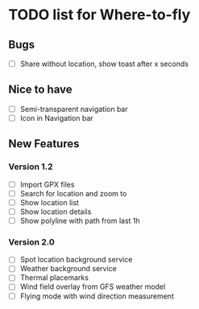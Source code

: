 # TODO list for Where-to-fly

## Bugs

- [ ] Share without location, show toast after x seconds

## Nice to have

- [ ] Semi-transparent navigation bar
- [ ] Icon in Navigation bar

## New Features

### Version 1.2

- [ ] Import GPX files
- [ ] Search for location and zoom to
- [ ] Show location list
- [ ] Show location details
- [ ] Show polyline with path from last 1h

### Version 2.0

- [ ] Spot location background service
- [ ] Weather background service
- [ ] Thermal placemarks
- [ ] Wind field overlay from GFS weather model
- [ ] Flying mode with wind direction measurement

